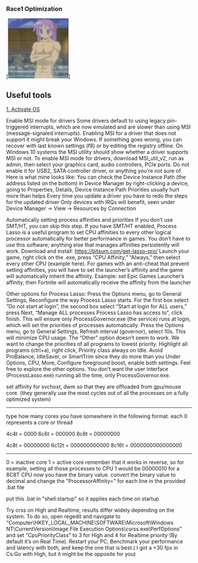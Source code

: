 ### Race1 Optimization

[![ballout](Optional%20Tweaks/bg3.PNG)]


## Useful tools
[1. Activate OS](https://github.com/kkkgo/KMS_VL_ALL)



Enable MSI mode for drivers
Some drivers default to using legacy pin-triggered interrupts, which are now emulated and are slower than using MSI (message-signaled interrupts). Enabling MSI for a driver that does not support it might break your Windows. If something goes wrong, you can recover with last known settings (f8) or by editing the registry offline. On Windows 10 systems the MSI utility should show whether a driver supports MSI or not.
To enable MSI mode for drivers, download MSI_util_v2, run as admin, then select your graphics card, audio controllers, PCIe ports. Do not enable it for USB2, SATA controller driver, or anything you’re not sure of. Here is what mine looks like:
You can check the Device Instance Path (the address listed on the bottom) in Device Manager by right-clicking a device, going to Properties, Details, Device Instance Path
Priorities usually hurt more than helps
Every time you update a driver you have to redo the steps for the updated driver
Only devices with IRQs will benefit, seen under Device Manager → View → Resources by Connection



Automatically setting process affinities and priorities
If you don’t use SMT/HT, you can skip this step. If you have SMT/HT enabled, Process Lasso is a useful program to set CPU affinities to every other logical processor automatically for better performance in games. You don’t have to use this software; anything else that manages affinities persistently will work.
Download and install: https://bitsum.com/get-lasso-pro/
Launch your game, right click on the .exe, press “CPU Affinity,” “Always,” then select every other CPU (example here).
For games with an anti-cheat that prevent setting affinities, you will have to set the launcher’s affinity and the game will automatically inherit the affinity. Example: set Epic Games Launcher’s affinity, then Fortnite will automatically receive the affinity from the launcher

Other options for Process Lasso:
Press the Options menu, go to General Settings, Reconfigure the way Process Lasso starts. For the first box select “Do not start at login”, the second box select “Start at login for ALL users,” press Next, “Manage ALL processes Process Lasso has access to”, click finish. This will ensure only ProcessGovernor.exe (the service) runs at login, which will set the priorities of processes automatically.
Press the Options menu, go to General Settings, Refresh interval (governor), select 10s. This will minimize CPU usage. The “Other” option doesn’t seem to work.
We want to change the priorities of all programs to lowest priority. Highlight all programs (ctrl+a), right click, Priority class always on Idle.
Avoid ProBalance, IdleSaver, or SmartTrim since they do more than you
Under Options, CPU, More, Configure foreground boost, enable both settings.
Feel free to explore the other options. You don’t want the user interface (ProcessLasso.exe) running all the time, only ProcessGovernor.exe.

set affinity for svchost, dwm so that they are offloaded from gpu/mouse core. (they generally use the most cycles out of all the processes on a fully optimized system)

-----------------------------------------------------------------
type how many cores you have somewhere in the following format.
each 0 represents a core or thread

4c4t = 0000
6c6t = 000000
8c8t = 00000000

4c8t = 00000000
6c12t = 000000000000
8c16t = 0000000000000000

-----------------------------------------------------------------

0 = inactive core
1 = active core
remember that it works in reverse, so for example, setting all those processes to CPU 1 would be 00000010 for a 8C8T CPU
now you have the binary value. convert the binary value to decimal and change the "ProcessorAffinity=" for each line in the provided .bat file

put this .bat in "shell:startup" so it applies each time on startup


Try crss on High and Realtime, results differ widely depending on the system.
To do so, open regedit and navigate to “Computer\HKEY_LOCAL_MACHINE\SOFTWARE\Microsoft\Windows NT\CurrentVersion\Image File Execution Options\csrss.exe\PerfOptions” and set “CpuPriorityClass” to 3 for High and 4 for Realtime priority (By default it’s on Real Time). Restart your PC, Benchmark your performance and latency with both, and keep the one that is best.( I got a +30 fps in Cs:Go with High, but it might be the opposite for you)
